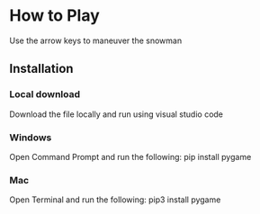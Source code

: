 # How to Play
Use the arrow keys to maneuver the snowman

## Installation

### Local download
Download the file locally and run using visual studio code

### Windows
Open Command Prompt and run the following:
pip install pygame

### Mac
Open Terminal and run the following:
pip3 install pygame




